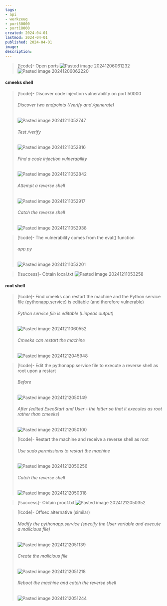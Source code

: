 ```yaml
---
tags:
- api
- werkzeug
- port50000
- port18000
created: 2024-04-01
lastmod: 2024-04-01
published: 2024-04-01
image:
description: 
---
```


>[!code]- Open ports
>![Pasted image 20241206061232](Images/Pasted%20image%2020241206061232.png)
>![Pasted image 20241206062220](Images/Pasted%20image%2020241206062220.png)
#### cmeeks shell

>[!code]- Discover code injection vulnerability on port 50000
>###### Discover two endpoints (/verify and /generate)
>![Pasted image 20241211052747](Images/Pasted%20image%2020241211052747.png)
>###### Test /verify
>![Pasted image 20241211052816](Images/Pasted%20image%2020241211052816.png)
>###### Find a code injection vulnerability
>![Pasted image 20241211052842](Images/Pasted%20image%2020241211052842.png)
>###### Attempt a reverse shell
>![Pasted image 20241211052917](Images/Pasted%20image%2020241211052917.png)
>###### Catch the reverse shell
>![Pasted image 20241211052938](Images/Pasted%20image%2020241211052938.png)

>[!code]- The vulnerability comes from the eval() function
>###### app.py
>![Pasted image 20241211053201](Images/Pasted%20image%2020241211053201.png)

>[!success]- Obtain local.txt
>![Pasted image 20241211053258](Images/Pasted%20image%2020241211053258.png)
#### root shell

>[!code]- Find cmeeks can restart the machine and the Python service file (pythonapp.service) is editable (and therefore vulnerable)
>###### Python service file is editable (Linpeas output)
>![Pasted image 20241211060552](Images/Pasted%20image%2020241211060552.png)
>###### Cmeeks can restart the machine
>![Pasted image 20241212045948](Images/Pasted%20image%2020241212045948.png)

>[!code]- Edit the pythonapp.service file to execute a reverse shell as root upon a restart
>###### Before
>![Pasted image 20241212050149](Images/Pasted%20image%2020241212050149.png)
>###### After (edited ExecStart and User - the latter so that it executes as root rather than cmeeks)
>![Pasted image 20241212050100](Images/Pasted%20image%2020241212050100.png)

>[!code]- Restart the machine and receive a reverse shell as root
>###### Use sudo permissions to restart the machine
>![Pasted image 20241212050256](Images/Pasted%20image%2020241212050256.png)
>###### Catch the reverse shell
>![Pasted image 20241212050318](Images/Pasted%20image%2020241212050318.png)

>[!success]- Obtain proof.txt
>![Pasted image 20241212050352](Images/Pasted%20image%2020241212050352.png)

>[!code]- Offsec alternative (similar)
>###### Modify the pythonapp.service (specify the User variable and execute a malicious file)
>![Pasted image 20241212051139](Images/Pasted%20image%2020241212051139.png)
>###### Create the malicious file
>![Pasted image 20241212051218](Images/Pasted%20image%2020241212051218.png)
>###### Reboot the machine and catch the reverse shell
>![Pasted image 20241212051244](Images/Pasted%20image%2020241212051244.png)

